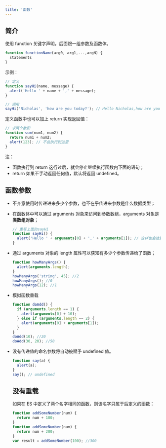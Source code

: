```yaml
---
title: '函数'
---
```


## 简介

使用 function 关键字声明，后面跟一组参数及函数体。

```js
function functionName(arg0, arg1,...,argN) {
  statements
}
```

示例：

```js
// 定义
function sayHi(name, message) {
  alert('Hello ' + name + ',' + message);
}

// 调用
sayHi('Nicholas', 'how are you today?'); // Hello Nicholas,how are you today?
```

定义函数中也可以加上 return 实现返回值：

```js
// 求两个数和
function sum(num1, num2) {
  return num1 + num2;
  alert(123); // 不会执行到这里
}
```

注：

- 函数执行到 return 这行过后，就会停止继续执行函数内下面的语句；
- return 如果不手动返回任何值，默认将返回 undefined。

## 函数参数

- 不介意使用时传递进来多少个参数，也不在乎传进来参数是什么数据类型；
- 在函数体中可以通过 arguments 对象来访问到参数数组，arguments 对象是<b>类数组对象</b>；
  ```js
  // 重写上面的sayHi
  function sayHi() {
    alert('Hello ' + arguments[0] + ',' + arguments[1]); // 这样也会达到一样的效果
  }
  ```
- 通过 arguments 对象的 length 属性可以获知有多少个参数传递给了函数；
  ```js
  function howManyArgs() {
    alert(arguments.length);
  }
  howManyArgs('string', 45); //2
  howManyArgs(); //0
  howManyArgs(12); //1
  ```
- 模拟函数重载
  ```js
  function doAdd() {
    if (arguments.length == 1) {
      alert(arguments[0] + 10);
    } else if (arguments.length == 2) {
      alert(arguments[0] + arguments[1]);
    }
  }
  doAdd(10); //20
  doAdd(30, 20); //50
  ```
- 没有传递值的命名参数将自动被赋予 undefined 值。

  ```js
  function say(a) {
    alert(a);
  }
  say(); // undefined
  ```

  ## 没有重载

  如果在 ES 中定义了两个名字相同的函数，则该名字只属于后定义的函数：

  ```js
  function addSomeNumber(num) {
    return num + 100;
  }
  function addSomeNumber(num) {
    return num + 200;
  }
  var result = addSomeNumber(100); //300
  ```
